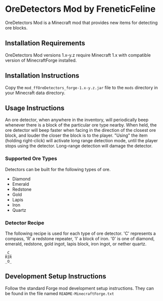 # OreDetectors Mod by FreneticFeline

OreDetectors Mod is a Minecraft mod that provides new items for detecting ore blocks.

## Installation Requirements
OreDetectors Mod versions 1.x-y.z require Minecraft 1.x with compatible version
of MinecraftForge installed.

## Installation Instructions
Copy the `mod_ffOreDetectors_forge-1.x-y.z.jar` file to the `mods` directory in your Minecraft
data directory.

## Usage Instructions
An ore detector, when anywhere in the inventory, will periodically beep whenever there
is a block of the particular ore type nearby.  When held, the ore detector will beep
faster when facing in the direction of the closest ore block, and louder the closer
the block is to the player.  "Using" the item (holding right-click) will activate long
range detection mode, until the player stops using the detector.  Long-range detection
will damage the detector.

### Supported Ore Types
Detectors can be built for the following types of ore.

- Diamond
- Emerald
- Redstone
- Gold
- Lapis
- Iron
- Quartz 

### Detector Recipe
The following recipe is used for each type of ore detector. 'C' represents a compass,
'R' a redstone repeater, 'I' a block of iron.  '0' is one of diamond, emerald, redstone,
gold ingot, lapis block, iron ingot, or nether quartz.

    _C_
    RIR
    _O_

## Development Setup Instructions
Follow the standard Forge mod development setup instructions.  They can be found
in the file named `README-MinecraftForge.txt`

